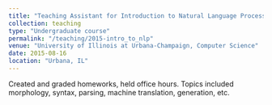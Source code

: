 ```yaml
---
title: "Teaching Assistant for Introduction to Natural Language Processing"
collection: teaching
type: "Undergraduate course"
permalink: "/teaching/2015-intro_to_nlp"
venue: "University of Illinois at Urbana-Champaign, Computer Science"
date: 2015-08-16
location: "Urbana, IL"
---
```


Created and graded homeworks, held office hours. Topics included morphology, syntax, parsing, machine translation, generation, etc. 

